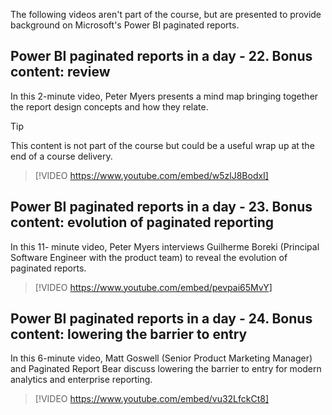 The following videos aren't part of the course, but are presented to provide background on Microsoft's Power BI paginated reports.  


## Power BI paginated reports in a day - 22. Bonus content: review

In this 2-minute video, Peter Myers presents a mind map bringing together the report design concepts and how they relate.

> [!TIP]
> This content is not part of the course but could be a useful wrap up at the end of a course delivery. 

> [!VIDEO https://www.youtube.com/embed/w5zlJ8BodxI]


## Power BI paginated reports in a day - 23. Bonus content: evolution of paginated reporting

In this 11- minute video, Peter Myers interviews Guilherme Boreki (Principal Software Engineer with the product team) to reveal the evolution of paginated reports.


> [!VIDEO https://www.youtube.com/embed/pevpai65MvY]


## Power BI paginated reports in a day - 24. Bonus content: lowering the barrier to entry

In this 6-minute video, Matt Goswell (Senior Product Marketing Manager) and Paginated Report Bear discuss lowering the barrier to entry for modern analytics and enterprise reporting.

> [!VIDEO https://www.youtube.com/embed/vu32LfckCt8]